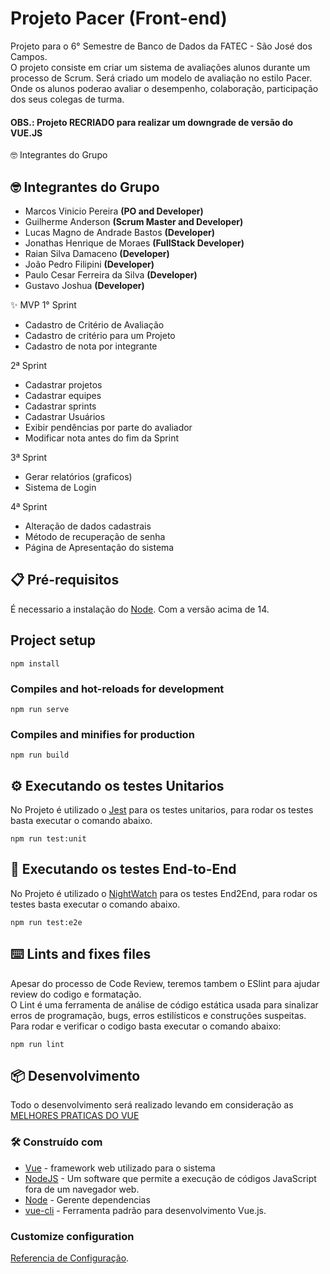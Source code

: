 
# Projeto Pacer (Front-end)

Projeto para o 6° Semestre de Banco de Dados da FATEC - São José dos Campos.
<br>O projeto consiste em criar um sistema de avaliações alunos durante um processo de Scrum. Será criado um modelo de avaliação no estilo Pacer. 
Onde os alunos poderao avaliar o desempenho, colaboração, participação dos seus colegas de turma. 

#### OBS.: Projeto RECRIADO para realizar um downgrade de versão do VUE.JS

🤓 Integrantes do Grupo

## 🤓 Integrantes do Grupo

- Marcos Vinicio Pereira **(PO and Developer)**
- Guilherme Anderson **(Scrum Master and Developer)**
- Lucas Magno de Andrade Bastos **(Developer)**
- Jonathas Henrique de Moraes **(FullStack Developer)**
- Raian Silva Damaceno **(Developer)**
- João Pedro Filipini **(Developer)**
- Paulo Cesar Ferreira da Silva **(Developer)**
- Gustavo Joshua **(Developer)**

✨ MVP
1° Sprint
- Cadastro de Critério de Avaliação
- Cadastro de critério para um Projeto
- Cadastro de nota por integrante

2ª Sprint

- Cadastrar projetos
- Cadastrar equipes
- Cadastrar sprints
- Cadastrar Usuários
- Exibir pendências por parte do avaliador
- Modificar nota antes do fim da Sprint

3ª Sprint
- Gerar relatórios (graficos)
- Sistema de Login

4ª Sprint
- Alteração de dados cadastrais
- Método de recuperação de senha
- Página de Apresentação do sistema

## 📋 Pré-requisitos

É necessario a instalação do [Node](https://nodejs.org/en/). Com a versão acima de 14.


## Project setup
```
npm install
```

### Compiles and hot-reloads for development
```
npm run serve
```

### Compiles and minifies for production
```
npm run build
```

## ⚙️ Executando os testes Unitarios

No Projeto é utilizado o [Jest](https://jestjs.io/pt-BR/) para os testes unitarios, para rodar os testes basta executar o comando abaixo.
```
npm run test:unit
```

## 🔩 Executando os testes End-to-End

No Projeto é utilizado o [NightWatch](https://nightwatchjs.org/) para os testes End2End, para rodar os testes basta executar o comando abaixo.
```
npm run test:e2e
```

## ⌨️ Lints and fixes files

Apesar do processo de Code Review, teremos tambem o ESlint para ajudar review do codigo e formatação. <br>
O Lint é uma ferramenta de análise de código estática usada para sinalizar erros de programação, bugs, erros estilísticos e construções suspeitas. 
<br>Para rodar e verificar o codigo basta executar o comando abaixo:

```
npm run lint
```

## 📦 Desenvolvimento
Todo o desenvolvimento será realizado levando em consideração as [MELHORES PRATICAS DO VUE](https://vuejs.org/v2/style-guide/)
### 🛠️ Construído com

* [Vue](http://www.dropwizard.io/1.0.2/docs/) - framework web utilizado para o sistema
* [NodeJS](https://nodejs.org/en/) - Um software que permite a execução de códigos JavaScript fora de um navegador web.
* [Node](https://docs.npmjs.com/about-npm) - Gerente dependencias
* [vue-cli](https://cli.vuejs.org/) - Ferramenta padrão para desenvolvimento Vue.js.


### Customize configuration

[Referencia de Configuração](https://cli.vuejs.org/config/).
